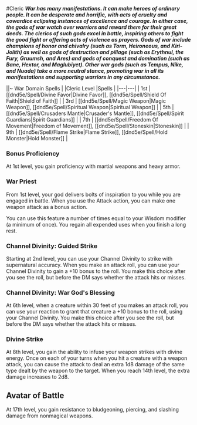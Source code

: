 #Cleric
***War has many manifestations. It can make heroes of ordinary people. It can be desperate and horrific, with acts of cruelty and cowardice eclipsing instances of excellence and courage. In either case, the gods of war watch over warriors and reward them for their great deeds. The clerics of such gods excel in battle, inspiring others to fight the good fight or offering acts of violence as prayers. Gods of war include champions of honor and chivalry (such as Torm, Heironeous, and Kiri-Jolith) as well as gods of destruction and pillage (such as Erythnul, the Fury, Gruumsh, and Ares) and gods of conquest and domination (such as Bane, Hextor, and Maglubiyet). Other war gods (such as Tempus, Nike, and Nuada) take a more neutral stance, promoting war in all its manifestations and supporting warriors in any circumstance.***

||~ War Domain Spells |
|Cleric Level |Spells |
|---|---|
| 1st | [[dnd5e/Spell/Divine Favor\|Divine Favor]], [[dnd5e/Spell/Shield Of Faith\|Shield of Faith]] |
| 3rd | [[dnd5e/Spell/Magic Weapon\|Magic Weapon]], [[dnd5e/Spell/Spiritual Weapon\|Spiritual Weapon]] |
| 5th | [[dnd5e/Spell/Crusaders Mantle\|Crusader's Mantle]], [[dnd5e/Spell/Spirit Guardians\|Spirit Guardians]] |
| 7th | [[dnd5e/Spell/Freedom Of Movement\|Freedom of Movement]], [[dnd5e/Spell/Stoneskin\|Stoneskin]] |
| 9th | [[dnd5e/Spell/Flame Strike\|Flame Strike]], [[dnd5e/Spell/Hold Monster\|Hold Monster]] |

### Bonus Proficiency
At 1st level, you gain proficiency with martial weapons and heavy armor.

### War Priest
From 1st level, your god delivers bolts of inspiration to you while you are engaged in battle. When you use the Attack action, you can make one weapon attack as a bonus action.

You can use this feature a number of times equal to your Wisdom modifier (a minimum of once). You regain all expended uses when you finish a long rest.

### Channel Divinity: Guided Strike
Starting at 2nd level, you can use your Channel Divinity to strike with supernatural accuracy. When you make an attack roll, you can use your Channel Divinity to gain a +10 bonus to the roll. You make this choice after you see the roll, but before the DM says whether the attack hits or misses.

### Channel Divinity: War God's Blessing
At 6th level, when a creature within 30 feet of you makes an attack roll, you can use your reaction to grant that creature a +10 bonus to the roll, using your Channel Divinity. You make this choice after you see the roll, but before the DM says whether the attack hits or misses.

### Divine Strike
At 8th level, you gain the ability to infuse your weapon strikes with divine energy. Once on each of your turns when you hit a creature with a weapon attack, you can cause the attack to deal an extra 1d8 damage of the same type dealt by the weapon to the target. When you reach 14th level, the extra damage increases to 2d8.

## Avatar of Battle
At 17th level, you gain resistance to bludgeoning, piercing, and slashing damage from nonmagical weapons.